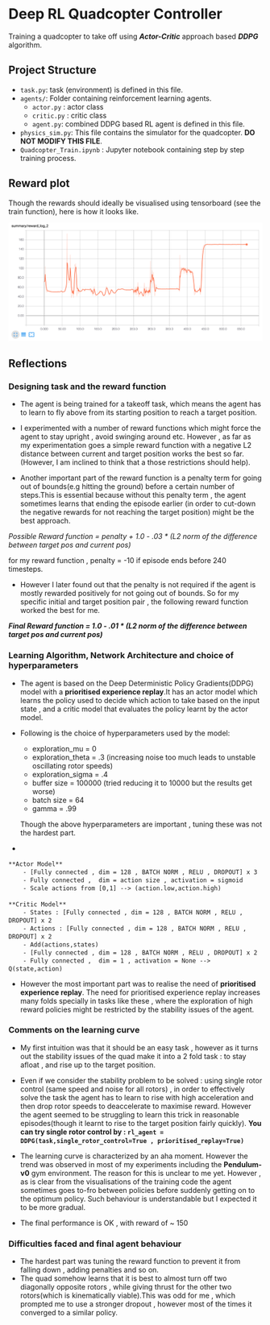 # Deep RL Quadcopter Controller

Training a quadcopter to take off using ***Actor-Critic*** approach based ***DDPG*** algorithm.

## Project Structure

- `task.py`: task (environment) is defined in this file.
- `agents/`: Folder containing reinforcement learning agents.
    - `actor.py` : actor class
    - `critic.py` : critic class 
    - `agent.py`: combined DDPG based RL agent is defined in this file.
- `physics_sim.py`: This file contains the simulator for the quadcopter.  **DO NOT MODIFY THIS FILE**.
- `Quadcopter_Train.ipynb` : Jupyter notebook containing step by step training process.

## Reward plot

Though the rewards should ideally be visualised using tensorboard (see the train function), here is how it looks like.

<img src="rewards.png">

## Reflections

### Designing task and the reward function

* The agent is being trained for a takeoff task, which means the agent has to learn to fly above from its starting position to reach a target position. 


* I experimented with a number of reward functions which might force the agent to stay upright , avoid swinging around etc. However , as far as my experimentation goes a simple reward function with a negative L2 distance between current and target position works the best so far.(However, I am inclined to think that a those restrictions should help).


* Another important part of the reward function is a penalty term for going out of bounds(e.g hitting the ground) before a certain number of steps.This is essential because without this penalty term , the agent sometimes learns that ending the episode earlier (in order to cut-down the negative rewards for not reaching the target position) might be the best approach. 


*Possible Reward function = penalty + 1.0 - .03 * (L2 norm of the difference between target pos and current pos)*

for my reward function , penalty = -10 if episode ends before 240 timesteps.

* However I later found out that the penalty is not required if the agent is mostly rewarded positively for not going out of bounds. So for my specific initial and target position pair , the following reward function worked the best for me.

***Final Reward function = 1.0 - .01 * (L2 norm of the difference between target pos and current pos)***


### Learning Algorithm, Network Architecture and choice of hyperparameters

* The agent is based on the Deep Deterministic Policy Gradients(DDPG) model with a **prioritised experience replay**.It has an actor model which learns the policy used to decide which action to take based on the input state , and a critic model that evaluates the policy learnt by the actor model.


* Following is the choice of hyperparameters used by the model:
    - exploration_mu = 0
    - exploration_theta = .3 (increasing noise too much leads to unstable oscillating rotor speeds)
    - exploration_sigma = .4
    - buffer size = 100000  (tried reducing it to 10000 but the results get worse)
    - batch size = 64
    - gamma = .99
    
    Though the above hyperparameters are important , tuning these was not the hardest part.
 

* 

    **Actor Model**
        - [Fully connected , dim = 128 , BATCH NORM , RELU , DROPOUT] x 3
        - Fully connected ,  dim = action size , activation = sigmoid
        - Scale actions from [0,1] --> (action.low,action.high)
        
    **Critic Model**
        - States : [Fully connected , dim = 128 , BATCH NORM , RELU , DROPOUT] x 2
        - Actions : [Fully connected , dim = 128 , BATCH NORM , RELU , DROPOUT] x 2
        - Add(actions,states)
        - [Fully connected , dim = 128 , BATCH NORM , RELU , DROPOUT] x 2
        - Fully connected ,  dim = 1 , activation = None --> Q(state,action)

* However the most important part was to realise the need of **prioritised experience replay**. The need for prioritised experience replay increases many folds specially in tasks like these , where the exploration of high reward policies might be restricted by the stability issues of the agent.


### Comments on the learning curve

* My first intuition was that it should be an easy task , however as it turns out the stability issues of the quad make it into a 2 fold task : to stay afloat , and rise up to the target position.

* Even if we consider the stability problem to be solved : using single rotor control (same speed and noise for all rotors) , in order to effectively solve the task the agent has to learn to rise with high acceleration and then drop rotor speeds to deaccelerate to maximise reward. However the agent seemed to be struggling to learn this trick in reasonable episodes(though it learnt to rise to the target position fairly quickly). **You can try single rotor control by : 
`rl_agent = DDPG(task,single_rotor_control=True , prioritised_replay=True)`**

* The learning curve is characterized by an aha moment. However the trend was observed in most of my experiments including the **Pendulum-v0** gym environment. The reason for this is unclear to me yet. However , as is clear from the visualisations of the training code the agent sometimes goes to-fro between policies before suddenly getting on to the optimum policy. Such behaviour is understandable but I expected it to be more gradual.

* The final performance is OK , with reward of ~ 150

### Difficulties faced and final agent behaviour

* The hardest part was tuning the reward function to prevent it from falling down , adding penalties and so on.
* The quad somehow learns that it is best to almost turn off two diagonally opposite rotors , while giving thrust for
 the other two rotors(which is kinematically viable).This was odd for me , which prompted me to use a stronger dropout , however most of the times it converged to a similar policy.
